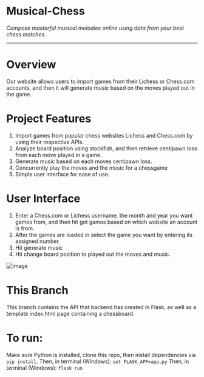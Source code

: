 # Musical-Chess
*Compose masterful musical melodies online using data from your best chess matches.*

---------------

# Overview
Our website allows users to import games from their Lichess or Chess.com accounts, and then it will generate music based on the moves played out in the game. 

# Project Features
1) Import games from popular chess websites Lichess and Chess.com by using their respective APIs.
2) Analyze board position using stockfish, and then retrieve centipawn loss from each move played in a game.
3) Generate music based on each moves centipawn loss.
4) Concurrently play the moves and the music for a chessgame
5) Simple user interface for ease of use.

# User Interface
1) Enter a Chess.com or Lichess username, the month and year you want games from, and then hit get games based on which website an account is from. 
2) After the games are loaded in select the game you want by entering its assigned number.
3) Hit generate music
4) Hit change board position to played out the moves and music.

![image](https://user-images.githubusercontent.com/73033177/117071234-70d5f580-acf4-11eb-8028-b9d8208060fa.png)

# This Branch

This branch contains the API that backend has created in Flask, as well as a template index.html page containing a chessboard.

# To run: 

Make sure Python is installed, clone this repo, then install dependencies via `pip install`. 
Then, in terminal (Windows): `set FLASK_APP=app.py`
Then, in terminal (Windows): `flask run`
